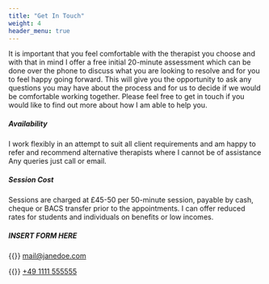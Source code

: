 ```yaml
---
title: "Get In Touch"
weight: 4
header_menu: true
---
```


It is important that you feel comfortable with the therapist you choose and with that in mind I offer a free initial 20-minute assessment which can be done over the phone to discuss what you are looking to resolve and for you to feel happy going forward. This will give you the opportunity to ask any questions you may have about the process and for us to decide if we would be comfortable working together. Please feel free to get in touch if you would like to find out more about how I am able to help you.

##### Availability
I work flexibly in an attempt to suit all client requirements and am happy to refer and recommend alternative therapists where I cannot be of assistance Any queries just call or email.

##### Session Cost

Sessions are charged at £45-50 per 50-minute session, payable by cash, cheque or BACS transfer prior to the appointments. I can offer reduced rates for students and individuals on benefits or low incomes.

##### INSERT FORM HERE

{{<icon class="fa fa-envelope">}}&nbsp;[mail@janedoe.com](mailto:your-email@your-domain.com)

{{<icon class="fa fa-phone">}}&nbsp;[+49 1111 555555](tel:+491111555555)


